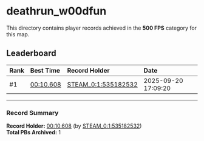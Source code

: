# deathrun_w00dfun

This directory contains player records achieved in the **500 FPS** category for this map.

## Leaderboard

| Rank | Best Time | Record Holder | Date                |
| :--- | :-------- | :------------ | :------------------ |
| #1   | [00:10.608](./00010608_STEAM_0_1_535182532_20250920-170920.zip) | [STEAM_0:1:535182532](https://speedrun16.com/profile/STEAM_0:1:535182532)   | 2025-09-20 17:09:20 |

---

### Record Summary
**Record Holder:** [00:10.608](./00010608_STEAM_0_1_535182532_20250920-170920.zip) (by [STEAM_0:1:535182532](https://speedrun16.com/profile/STEAM_0:1:535182532))  
**Total PBs Archived:** 1